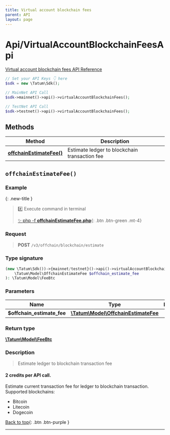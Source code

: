 ```yaml
---
title: Virtual account blockchain fees
parent: API
layout: page
---
```


# Api/VirtualAccountBlockchainFeesApi

[Virtual account blockchain fees API Reference](https://apidoc.tatum.io/tag/Virtual-account-blockchain-fees/)

```php
// Set your API Keys 👇 here
$sdk = new \Tatum\Sdk();

// MainNet API Call
$sdk->mainnet()->api()->virtualAccountBlockchainFees();

// TestNet API Call
$sdk->testnet()->api()->virtualAccountBlockchainFees();
```

## Methods

Method | Description
------------- | -------------
[**offchainEstimateFee()**](#offchainestimatefee) | Estimate ledger to blockchain transaction fee


## `offchainEstimateFee()`

### Example

{: .new-title }
> #️⃣ Execute command in terminal 
> 
> [✨ php -f **offchainEstimateFee.php**](https://github.com/tatumio/tatum-php/blob/master/examples/Api/VirtualAccountBlockchainFeesApi/offchainEstimateFee.php){: .btn .btn-green .mt-4}

### Request

> **POST** `/v3/offchain/blockchain/estimate`

### Type signature

```php
(new \Tatum\Sdk())->{mainnet/testnet}()->api()->virtualAccountBlockchainFees()->offchainEstimateFee(
    \Tatum\Model\OffchainEstimateFee $offchain_estimate_fee
): \Tatum\Model\FeeBtc
```

### Parameters

Name | Type | Description  | Notes
------------- | ------------- | ------------- | -------------
 **$offchain_estimate_fee** | [**\Tatum\Model\OffchainEstimateFee**](../../Model/OffchainEstimateFee) |  |

### Return type

[**\Tatum\Model\FeeBtc**](../../Model/FeeBtc)

### Description

> Estimate ledger to blockchain transaction fee

#### 2 credits per API call.

Estimate current transaction fee for ledger to blockchain transaction. Supported blockchains: 
* Bitcoin
* Litecoin
* Dogecoin

[Back to top](#top){: .btn .btn-purple }

---
